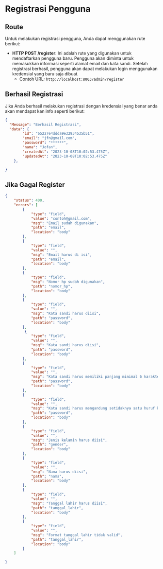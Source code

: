 # Registrasi Pengguna

## Route

Untuk melakukan registrasi pengguna, Anda dapat menggunakan rute berikut:

- **HTTP POST /register**:
  Ini adalah rute yang digunakan untuk mendaftarkan pengguna baru. Pengguna akan diminta untuk memasukkan informasi seperti alamat email dan kata sandi. Setelah registrasi berhasil, pengguna akan dapat melakukan login menggunakan kredensial yang baru saja dibuat.
  - Contoh URL: `http://localhost:8003/admin/register`

## Berhasil Registrasi

Jika Anda berhasil melakukan registrasi dengan kredensial yang benar anda akan mendapat kan info seperti berikut:

```json
{
  "Message": "Berhasil Registrasi",
  "data": {
        "id": "65227e4ddda9e32934535b51",
        "email": "jfn@gmail.com",
        "password": "******",
        "nama": "Jofan",
        "createdAt": "2023-10-08T10:02:53.475Z",
        "updatedAt": "2023-10-08T10:02:53.475Z"
    },

}
```

## Jika Gagal Register

```json
{
    "status": 400,
    "errors": [
        {
            "type": "field",
            "value": "contoh@gmail.com",
            "msg": "Email sudah digunakan",
            "path": "email",
            "location": "body"
        },
        {
            "type": "field",
            "value": "",
            "msg": "Email harus di isi",
            "path": "email",
            "location": "body"
        },
        {
            "type": "field",
            "msg": "Nomor hp sudah digunakan",
            "path": "nomor_hp",
            "location": "body"
        },
        {
            "type": "field",
            "value": "",
            "msg": "Kata sandi harus diisi",
            "path": "password",
            "location": "body"
        },
         {
            "type": "field",
            "value": "",
            "msg": "Kata sandi harus diisi",
            "path": "password",
            "location": "body"
        },
        {
            "type": "field",
            "value": "",
            "msg": "Kata sandi harus memiliki panjang minimal 6 karakter",
            "path": "password",
            "location": "body"
        },
        {
            "type": "field",
            "value": "",
            "msg": "Kata sandi harus mengandung setidaknya satu huruf kapital, satu huruf kecil, satu angka, dan satu karakter khusus",
            "path": "password",
            "location": "body"
        },
        {
            "type": "field",
            "value": "",
            "msg": "Jenis kelamin harus diisi",
            "path": "gender",
            "location": "body"
        },
        {
            "type": "field",
            "value": "",
            "msg": "Nama harus diisi",
            "path": "nama",
            "location": "body"
        },
        {
            "type": "field",
            "value": "",
            "msg": "Tanggal lahir harus diisi",
            "path": "tanggal_lahir",
            "location": "body"
        },
        {
            "type": "field",
            "value": "",
            "msg": "Format tanggal lahir tidak valid",
            "path": "tanggal_lahir",
            "location": "body"
        }
    ]
    
}
```